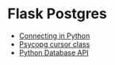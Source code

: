 # Flask Postgres

* [Connecting in Python](https://devcenter.heroku.com/articles/heroku-postgresql#connecting-in-python)
* [Psycopg cursor class](https://www.psycopg.org/docs/cursor.html)
* [Python Database API](https://www.python.org/dev/peps/pep-0249/)
